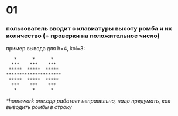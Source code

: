 # 01

### пользователь вводит с клавиатуры высоту ромба и их количество (+ проверки на положительное число)

пример вывода для h=4, kol=3:

```
   *      *      *
  ***    ***    ***
 *****  *****  *****
*********************
 *****  *****  *****
  ***    ***    ***
   *      *      *
```

_*homework one.cpp работает неправильно, надо придумать, как выводить ромбы в строку_
